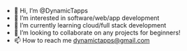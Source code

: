 - 👋 Hi, I’m @DynamicTapps
- 👀 I’m interested in software/web/app development
- 🌱 I’m currently learning cloud/full stack development
- 💞️ I’m looking to collaborate on any projects for beginners!
- 📫 How to reach me dynamictapps@gmail.com

<!---
DynamicTapps/DynamicTapps is a ✨ special ✨ repository because its `README.md` (this file) appears on your GitHub profile.
You can click the Preview link to take a look at your changes.
--->
